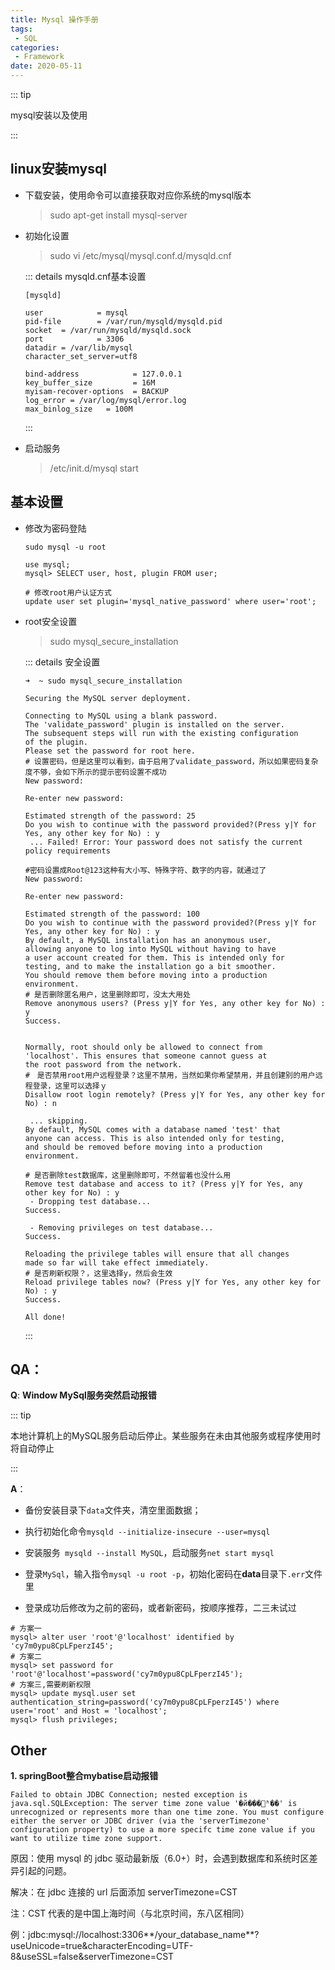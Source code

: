 ```yaml
---
title: Mysql 操作手册
tags:
 - SQL
categories:
 - Framework
date: 2020-05-11
---
```


::: tip

mysql安装以及使用

:::

<!-- more -->

## linux安装mysql

* 下载安装，使用命令可以直接获取对应你系统的mysql版本

  > sudo apt-get install mysql-server

* 初始化设置

  > sudo vi /etc/mysql/mysql.conf.d/mysqld.cnf

  ::: details mysqld.cnf基本设置
  
  ```properties
  [mysqld]
  
  user            = mysql
  pid-file        = /var/run/mysqld/mysqld.pid
  socket  = /var/run/mysqld/mysqld.sock
  port            = 3306
  datadir = /var/lib/mysql
  character_set_server=utf8
  
  bind-address            = 127.0.0.1
  key_buffer_size         = 16M
  myisam-recover-options  = BACKUP
  log_error = /var/log/mysql/error.log
  max_binlog_size   = 100M
  ```
  
  :::
  
 * 启动服务

   >  /etc/init.d/mysql start



## 基本设置

* 修改为密码登陆

  ```shell
  sudo mysql -u root
  
  use mysql;
  mysql> SELECT user, host, plugin FROM user;
  
  # 修改root用户认证方式
  update user set plugin='mysql_native_password' where user='root';
  ```
  
 * root安全设置

   > sudo mysql_secure_installation

   ::: details 安全设置

   ```shell
   ➜  ~ sudo mysql_secure_installation 
   
   Securing the MySQL server deployment.
   
   Connecting to MySQL using a blank password.
   The 'validate_password' plugin is installed on the server.
   The subsequent steps will run with the existing configuration
   of the plugin.
   Please set the password for root here.
   # 设置密码，但是这里可以看到，由于启用了validate_password，所以如果密码复杂度不够，会如下所示的提示密码设置不成功
   New password: 
   
   Re-enter new password: 
   
   Estimated strength of the password: 25 
   Do you wish to continue with the password provided?(Press y|Y for Yes, any other key for No) : y
    ... Failed! Error: Your password does not satisfy the current policy requirements
   
   #密码设置成Root@123这种有大小写、特殊字符、数字的内容，就通过了
   New password: 
   
   Re-enter new password: 
   
   Estimated strength of the password: 100 
   Do you wish to continue with the password provided?(Press y|Y for Yes, any other key for No) : y
   By default, a MySQL installation has an anonymous user,
   allowing anyone to log into MySQL without having to have
   a user account created for them. This is intended only for
   testing, and to make the installation go a bit smoother.
   You should remove them before moving into a production
   environment.
   # 是否删除匿名用户，这里删除即可，没太大用处
   Remove anonymous users? (Press y|Y for Yes, any other key for No) : y
   Success.
   
   
   Normally, root should only be allowed to connect from
   'localhost'. This ensures that someone cannot guess at
   the root password from the network.
   #　是否禁用root用户远程登录？这里不禁用，当然如果你希望禁用，并且创建别的用户远程登录，这里可以选择ｙ
   Disallow root login remotely? (Press y|Y for Yes, any other key for No) : n
   
    ... skipping.
   By default, MySQL comes with a database named 'test' that
   anyone can access. This is also intended only for testing,
   and should be removed before moving into a production
   environment.
   
   # 是否删除test数据库，这里删除即可，不然留着也没什么用
   Remove test database and access to it? (Press y|Y for Yes, any other key for No) : y
    - Dropping test database...
   Success.
   
    - Removing privileges on test database...
   Success.
   
   Reloading the privilege tables will ensure that all changes
   made so far will take effect immediately.
   # 是否刷新权限？，这里选择y，然后会生效
   Reload privilege tables now? (Press y|Y for Yes, any other key for No) : y
   Success.
   
   All done! 
   ```

	:::


## QA：

**Q**: **Window MySql服务突然启动报错**

::: tip

本地计算机上的MySQL服务启动后停止。某些服务在未由其他服务或程序使用时将自动停止

:::

**A**：

* 备份安装目录下`data`文件夹，清空里面数据；

* 执行初始化命令`mysqld --initialize-insecure --user=mysql`
* 安装服务` mysqld --install MySQL`，启动服务`net start mysql`
* 登录`MySql`，输入指令`mysql -u root -p`，初始化密码在**data**目录下`.err`文件里
* 登录成功后修改为之前的密码，或者新密码，按顺序推荐，二三未试过

```shell
# 方案一
mysql> alter user 'root'@'localhost' identified by 'cy7m0ypu8CpLFperzI45';
# 方案二
mysql> set password for 'root'@'localhost'=password('cy7m0ypu8CpLFperzI45');
# 方案三,需要刷新权限
mysql> update mysql.user set authentication_string=password('cy7m0ypu8CpLFperzI45') where user='root' and Host = 'localhost';
mysql> flush privileges;
```

## Other

**1.  springBoot整合mybatise启动报错**

```shell
Failed to obtain JDBC Connection; nested exception is java.sql.SQLException: The server time zone value '�й���׼ʱ��' is unrecognized or represents more than one time zone. You must configure either the server or JDBC driver (via the 'serverTimezone' configuration property) to use a more specifc time zone value if you want to utilize time zone support.
```

原因：使用 mysql 的 jdbc 驱动最新版（6.0+）时，会遇到数据库和系统时区差异引起的问题。

解决：在 jdbc 连接的 url 后面添加 serverTimezone=CST

注：CST 代表的是中国上海时间（与北京时间，东八区相同）

例：jdbc:mysql://localhost:3306**/your_database_name**?useUnicode=true&characterEncoding=UTF-8&useSSL=false&serverTimezone=CST

